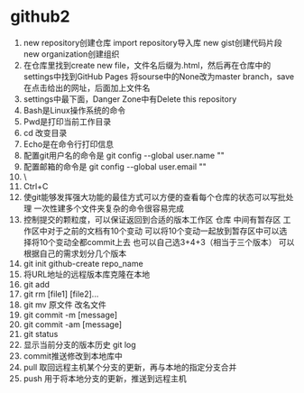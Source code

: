 # github2
1. new repository创建仓库
import repository导入库
new gist创建代码片段
new organization创建组织
2. 在仓库里找到create new file，文件名后缀为.html，然后再在仓库中的
settings中找到GitHub Pages 将sourse中的None改为master branch，save
在点击给出的网址，后面加上文件名
3. settings中最下面，Danger Zone中有Delete this repository
4. Bash是Linux操作系统的命令
5. Pwd是打印当前工作目录
6. cd 改变目录
7. Echo是在命令行打印信息
8. 配置git用户名的命令是 git config --global user.name ""
9. 配置邮箱的命令是 git config --global user.email ""
10. \
11. Ctrl+C
12. 使git能够发挥强大功能的最佳方式可以方便的查看每个仓库的状态可以写批处理 一次性建多个文件夹复杂的命令很容易完成
13. 控制提交的颗粒度，可以保证返回到合适的版本工作区 仓库 中间有暂存区  工作区中对于之前的文档有10个变动  可以将10个变动一起放到暂存区中可以选择将10个变动全都commit上去  也可以自己选3+4+3（相当于三个版本） 可以根据自己的需求划分几个版本
14. git init github-create repo_name
15. 将URL地址的远程版本库克隆在本地
16. git add
17. git rm [file1] [file2]...
18. git mv 原文件 改名文件
1. git commit -m [message]
20. git commit -am [message]
21. git status
22. 显示当前分支的版本历史 git log
23. commit推送修改到本地库中
24. pull 取回远程主机某个分支的更新，再与本地的指定分支合并
25. push 用于将本地分支的更新，推送到远程主机
